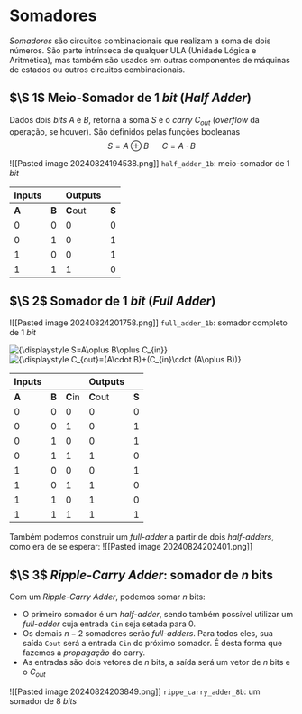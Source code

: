 # Somadores
*Somadores* são circuitos combinacionais que realizam a soma de dois números. São parte intrínseca de qualquer ULA (Unidade Lógica e Aritmética), mas também são usados em outras componentes de máquinas de estados ou outros circuitos combinacionais.

## $\S 1$ Meio-Somador de 1 *bit* (*Half Adder*)
Dados dois *bits* $A$ e $B$, retorna a soma $S$ e o *carry* $C_{out}$ (*overflow* da operação, se houver). São definidos pelas funções booleanas
$$S = A \oplus B ~~~~~~ C = A \cdot B$$

![[Pasted image 20240824194538.png]]
`half_adder_1b`: meio-somador de 1 *bit*

|Inputs|   |Outputs|   |
|---|---|---|---|
|**A**|**B**|**C**out|**S**|
|0|0|0|0|
|0|1|0|1|
|1|0|0|1|
|1|1|1|0|

## $\S 2$ Somador de 1 *bit* (*Full Adder*)

![[Pasted image 20240824201758.png]]
`full_adder_1b`: somador completo de 1 *bit*

![{\displaystyle S=A\oplus B\oplus C_{in}}](https://wikimedia.org/api/rest_v1/media/math/render/svg/990290db40d42d06d3a1e308db603e962455e729)
![{\displaystyle C_{out}=(A\cdot B)+(C_{in}\cdot (A\oplus B))}](https://wikimedia.org/api/rest_v1/media/math/render/svg/9e5fc9a394d89a7b7c78a9fe64105abb9fc2a580)

| Inputs |       |         | Outputs  |       |
| ------ | ----- | ------- | -------- | ----- |
| **A**  | **B** | **C**in | **C**out | **S** |
| 0      | 0     | 0       | 0        | 0     |
| 0      | 0     | 1       | 0        | 1     |
| 0      | 1     | 0       | 0        | 1     |
| 0      | 1     | 1       | 1        | 0     |
| 1      | 0     | 0       | 0        | 1     |
| 1      | 0     | 1       | 1        | 0     |
| 1      | 1     | 0       | 1        | 0     |
| 1      | 1     | 1       | 1        | 1     |
Também podemos construir um *full-adder* a partir de dois *half-adders*, como era de se esperar:
![[Pasted image 20240824202401.png]]


## $\S 3$ *Ripple-Carry Adder*: somador de $n$ bits
Com um *Ripple-Carry Adder*, podemos somar $n$ bits:
- O primeiro somador é um *half-adder*, sendo também possível utilizar um *full-adder* cuja entrada `Cin` seja setada para 0.
- Os demais $n-2$ somadores serão *full-adders*. Para todos eles, sua saída `Cout` será a entrada `Cin` do próximo somador. É desta forma que fazemos a *propagação* do carry.
- As entradas são dois vetores de $n$ bits, a saída será um vetor de $n$ bits e o $C_{out}$

![[Pasted image 20240824203849.png]]
`rippe_carry_adder_8b`: um somador de 8 *bits*


